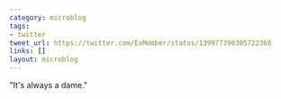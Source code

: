 ```yaml
---
category: microblog
tags:
- twitter
tweet_url: https://twitter.com/ExMember/status/139977390305722368
links: []
layout: microblog
---
```

"It's always a dame."
